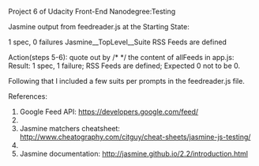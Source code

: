 Project 6 of Udacity Front-End Nanodegree:Testing

Jasmine output from feedreader.js at the Starting State:

1 spec, 0 failures
Jasmine__TopLevel__Suite
RSS Feeds
are defined

Action(steps 5-6): quote out by /* */ the content of allFeeds in app.js:
Result:
1 spec, 1 failure;
RSS Feeds are defined;
Expected 0 not to be 0.

Following that I included a few suits per prompts in the feedreader.js file. 

References:
1. Google Feed API: https://developers.google.com/feed/
2. 
2. Jasmine matchers cheatsheet: http://www.cheatography.com/citguy/cheat-sheets/jasmine-js-testing/
3. 
3. Jasmine documentation: http://jasmine.github.io/2.2/introduction.html
